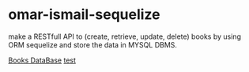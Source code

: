 # omar-ismail-sequelize
make a RESTfull API to (create, retrieve, update, delete) books by using ORM sequelize and store the data in MYSQL DBMS.

[Books DataBase](books.pdf)
[test](https://viewer.diagrams.net/?tags=%7B%7D&highlight=0000ff&edit=_blank&layers=1&nav=1&title=database_final_project.png#R7Z1bc5vIEoB%2Fjap2H%2BziIiT0aNneXdexNz5JThKfFxUWWGKDQOESW%2Fn1O8CMbjNIgMTFdOclBsEI0d3zTc909%2FTU68Xbn76xnD94puX0FMl866k3PUWRVUkl%2F8VnVvTMUBulZ2a%2BbdJzmxOf7F8WPSnRs5FtWsHOhaHnOaG93D059VzXmoY75wzf9153L3vxnN1vXRozizvxaWo4%2FNmvthnO07O6Jm3O%2F2XZszn7Zlminzwb0%2B8z34tc%2Bn09RX1J%2FqUfLwzWFr0%2BmBum97p1Sr3tqde%2B54XpX4u3a8uJXy57bel9f2R8un5u33LDXDcoi1HwJI8e%2FC%2By%2FvPuw%2F%2BV7x8uFKVPny5csTdimeQF0UPPD%2BfezHMN53Zzdpz8aituVyJHm2vuPW9JTsrk5D9WGK6otI0o9Mipebhw6Kfkkf3VN3p%2FcvAUH1xq7PDmbfvDmxU9Iu9wGbfo2O53cpg%2Bevy8me%2BEngq8yJ%2FSq4IP0Sh6Hd88jrTR6sufkuo8fb1gqmf4Mys88MIGw7XoiE1Y3sIiz0du9C3HCO2fuw9iUN2cra%2FbyIf8QUVUSFxa2vJPw4k23yU9CIV4bzwTa9158YZjz1zy95S8IMsnJ35afmgTa7iiHyxs00xlbAX2L%2BM5aS9%2B9UvPdsPk92jjnnZDzrx4bkglHL8SKo24QeutJzBd2tjGInbkdEA7%2BbdN25cu5b5GOyDa%2FzBB5pYHbfwx%2Fnmblvdu8F5eAqIW%2B%2BJbP9EpEh2iARYxQFlv2AJ1zgKJ9Q0c8szjZ39HkIMfUdy5J4ZyESSiuCIXKMryLXl37HPy1yz%2BXxZqQgesOENitP0LYsaqrlRhxqwZ2qo6qsCsD2nzlpIsfc%2BMpuTdr8cDGzEzq6IvdxwQK2BCUWOxkXcfGrYbyzpRgKnnOMYysFNZJGfmtmPeGysvCllD7Gj8Yr9Z5sd0pCQnvcfrPWksoDqRaAB9GKF2JUpEmgtCesWWKmYaPKdBmfKXB9Ku7Pt9euJ1MyBT2LBrvjUY67N3eYqZC%2BWncPI7LLSP8chuPPd8%2B1csKod1l1uCTI5f7YVjuGREaZh7p8aeyTrZF9txrj3Hi6Xteq7FCTy%2ByPS95WfWWfKmPSZv5jruz4mRK9fkWN4cJ3a%2FJNS49twg9A07EZ1F5PtqxTIehwlF4kYd64W179P3Hv%2F97IWht8hUgYMmcVwvmLXm1AK1KiVQOSV4%2FE%2BmGpDfH9qG8zHuIt2Zkwptu8fMkKzwXa%2Ff7%2F6L37dVj7zOFydxK%2Bakz7eI3Y5f53ZofVoaCW5fidt2zGIPWsBxcW3JRy0oHtrY5qUVbs1wSB%2FlGiGxHzIkCqroy%2FucGsSXX939%2FblhZWAddXrtOCAit93ZfXrnYE9btJZoy1umccvDs2pPruZqUB%2FeY0OUiFAiVYiSQdMoGeRXgnr6Dsu0WXvVckTLLauuc2TI6YBrLGKf8MvVx%2Bu%2Frj7%2B9r%2B%2F7%2F57%2B3vbodIGVQEHEX7SASFSN0RGTUNkBBYiem5ZdR0ibNlsSwkCYubhxLSCqW8vQ9tzN0iBy5L8GtNllgjnY1X0SIrCRDAdno8vmTCRlRppIlaDzvokR6R1wCg6zRPx7%2Ba9kl2SfL791vp5rlZoSpc5Iu7g%2BEUu5EjdTomsNe2VyAXWyt4XR45LK7%2B4OsQR8avgF8uWvj210BcppCZdhog4OITXG4RI7c6I3rQzovCLrB2BSJkhZmoUnYaI%2BHfzMxNT8oUzL2618xw5p6bA40iByXHkSEUcWSd1NDepxU%2BPQ%2BbICCZHVH5m4tk34kQdhEgBNQEHEbXAVAZCpCqI5I3%2Brg4iBXzS7kMkNQqAEOFd0iD0pt8nPyLDDe1w9T5igFuhK%2BBIohRYXEWSVEWSYdMkUfjVVcAkSY0CHkkEKaM%2B%2BUL0RgppCTiGqBj02zxDVKlphqgFZja7z5DUKOAxhDnF23FadjAl3xenuxOU3Nxe3z1c3SNKcigLOJQoErKkBSypM6M9Qw8QJrxZwKOJIkgjsRfGzJpEvoN%2BSTFl6TJNxL1cgWAdhEkBchSqjtJ4TrtcII%2FofbHkuLT6ucXVIZSIXwU%2F0z31LfKV5lUYp4%2FcPdx%2B%2Bnz18NhZlpxTWeChpMAEOaKkKpQ0ntkuF3BPu4aSYW5xdR4lvHMaLU1ESSll6TJKMnxacf3U2irpbornPrFOpOpKuuIKuel1xyvpSopYdWqqpCtwI%2BUzVdLtaj1s%2BbCxJ5V02VRv2dK5NdS8Zj5DQ5Yq9%2BqveX2SpWoZZdBPrI48ZD03K7yr6nvddvpk9LYqFIEf%2FhPTlbpaCFs%2BHNogXUoaixg6T%2F36vWra1Zs2H3gfBUQwB126PfftXRS8PjaBfFDOen%2FP7kQFr%2BWRYFi1jmg7P405wR0WGlQ%2F%2FLQ1hMIFr4VaUF2oCacE3Sl4XWrJRyyuDvnh4lgTTg3AFbw%2Bo7YccMQH53XE8zRXg%2Fpgebkzh5qUQIlgcbBelGBxuX2LgMcR3rl7sf0gnOyWvW47U9qgKeAYguGKzTNEsCpYL0MwVnHfIuAxRBCo6BjIkBKaAo4hWJ%2B0BRAR1bmulyLdrU9aSlrdjy0R%2F25%2BbtNaGLYDZ%2Fudc2oLOJYoGhZ0aAFMBMWu64WJomFFB94s4OFE0fgZiuWciG%2FiRovneBEZXZMi%2BgIPKLxfizypnSeCutc186SAjwoAJxJQmvAu6tIIglfPx5KlxTQFHEcwF7cFHBHVva55kquzubilpJURL911joDPxT2nssBDCebitgAleUPBq0NJZ3NxS0lrCBQl0HNxz6ks4FDS56c1iC9r%2BcFhoOzBo%2FuZQP39DLx%2B3hwQeT9V72z9f5%2BfjMBhwPlTgfotzwXqYzKQyC7gjQT6mA50Vn0BNxjQMA6vDr%2FyCFAazwjSCowruu9XakDj8DR%2BWEHsOowCXOgqpCfwKIILXS2gSOM5QRoudOUoDNR5ivALXaFHbHyy9O34JSNKCigLPJTgQlcLUNJ8ZpAghhcyS4CudGn8ShcGTZRVFnAsYY%2BBLGmUJY0nBg0wkJuzCngsGfBznBg1UVZZ4LGEnxtNoiYm5MUvDlOlBz5yQs67Yl5dDdUBTlHWETmRmkl7IycG%2FBQl7MiJAdBZygE%2FS4mREyfoC7gBgY6lVFsAlMYjJ3S%2BH%2FkDNFB0oAVVdX7hgjoIiJXyWgMPK1hdtQVYaTyUQucXPoBjBWiNVaZ12%2BUnfM%2BMpiGC5RS9AQeWUYGKzaDBctpi2BGwNB9YIUt8j9JwD9LkalhqFvC4Ikv8omhovGF4XiEtAUeRAYbntYEizYdUYHgeZxXwIDLgx5Q%2FIsMN7XD1PlyTVmgJOIiMsF53GyDSeIHVEdbr5qwCHkRG%2FFAiiJ4nSc4QuiOFVAUcSYY4qdUCkjRfYpWhDEmysQp4JNH5KS3MFiqrLOBYoivIkhawpPEaqzof6Q%2BYJalVAGQJny%2BA2UJllQUcS2SJh4lhmr4VBFhmdVcpdNbhs2Sh3Dkio6oIIEsFEAB6KHBiSWYpo79oS7aQLPEUgJ0uRE0D3nhAlvh8DwzAO0VjAA4KcN2rDVhpPGdIlviFL9jR3dQ0IGKFX%2F2KAswaOlFtALIFV8LawJbGE4dkthaHbNk1DYBskfn1MMwdOofmwMOLzM9nIl7Ovzh2DC8tSB%2BScXmMNwyIcBEV1JLoIsckXMUKgMF7RVQGIFWwhk4rqNJ4OpEs2B0bNFWAFtGRBftcv0SOM3GNxZontwiUfNoCEChYPacVQGk8tUgW7JENGihAy%2BesHebtObA5Ed%2FEjRbPcXwT%2BihF9AUeUopsaoZIqQwpzecYyYKNzSAjRYPqowi2KCOmY1nhhM5%2BIVSKaQxAqKCf0gqoNJ5sJAt2OAMNFah%2BimCvsnjvbQtZUkxRALJEQZa0gSXD5lmCS%2FO8YQBkicYvzU%2FTkmyIkgJ6Ag8lRTbKRJRUhhJVahwlgs0yIaNkkJHD3HmUCLa9XNruZOqZ6JkU1BV4OFEQJ63ASfN59ArihDcMgDhReJxghbbS6gKQKLiLcyuI0nwKvVIgLAMCUYBu4ywrfFAG1mkrrS7giLL%2Bzi3NsMyZxXJOSWc892aeazi3m7NjP34ei5Fic829lyhFLJx%2FrDBcUcIYUejtio6Ix199i%2B%2B%2FHGrs%2BIl1JPHBzdvOEUMQ01rHdr%2BvVSB%2B4GwFoL%2FPi%2FypdVAnaFhLyOCVeaVYd3zLMUL75%2B6TnL3jV1TelXjoKQMnNqtnf0eSgx%2BRF5%2BOk4gvgkQWV%2BQCRVm%2BJe%2BOfU7%2BmsX%2Fy0JVuDeeLWdXfFyNvNgI7anhXNEPFsSEU02Ji%2BdtdSS7g4Eb%2BnBUT%2BLXmm3Vu70SOSfltHaq45nWLl1KhOhpY2wxKz3KLVLa9mP86zatsBhsdof38hIQzarEjMWyq8%2BMlTabcfAhGkWv45vHkTZafflTUp2nr02bMe8JohkfMePDbuCFdCmvl4DPasf92ux4rb3bEwRkgJY5eoNZM7XPYg1YzVRZEkQfKJJgjLUOeavAJcOgxnzO%2BamD94x9xLKrpgo1oULfnI9pBF41VYEa1si%2Bc7s%2F9xbLiW3%2BRm5Urjf1iH7HgkTl9eiA3z48r9%2Bep7laFAtngtsAG8FEcM2wUfmJYOD17lSoc8EqPxeM9e7OoTkA8YKhK23Ai6Ccat144aeboeMFavCKYMoSS3WfrDbg2KIUSdMBzZYTg1iOsEVUS7VeuCiCRJ2GO5Emg1ioYcAjiyKoMfNeoNIODQEHEZkt4yBEmoWIoHRqzR5Kv4Cr2n2IUMOABxG5z3uqPyLDDdPMX0RJTj0BiBLclq4VKBEUTa0bJXz0DWiUQN2Urs9H8mCaVml1AUgU3IyuDUQR1UytmSjMPUKibBkGQKJovJOKaVql1QUcUdZR8o3ld5yS3mG92eE31iT5%2B2nTIjnatBEfsCbSn3uelBCdLjO0PLNLUC7kgRx2NZ1DOTwBEadzKGwHz9XOd5ZN52Ats0LmNeRz6Dz%2Ffeunbb0eHg%2F2wGd0DPPvJFzZ4E3HIKhagqD0jJ4gO6Gj5mILOj%2B1DDyhQ4caBKXzwSvvZam62finLI0BV3JhPRxFrDSKleZr%2BOiYuiE0DYhYEZTxwdjaU9UGIFsKrGAiWypjS37ntTK28EuY0NmSsVjUfbbwq5GYFngOzYGHF9aHIV6qXdg%2BghdR6kbNfBlh1C1vGADhMuKnRn0jJL03AcvN3fXdw9V92%2BHSDk0BCBOMkmoFTAQpHPXCZB2ThTDZMgx4MFnHOmzpgWkFU99ehrbn4oY7xdQFHFEUiR%2BMIFEaIIogk6NuouBWoLxhQCQKv9aK%2B7eV0xWAOCmwxwripDKciNI46sZJgRRRCDjRoOKEX161F8bMmkS%2BgzwppizgeCKPsPBVK3jSb5on8ggLX%2FGGAY8n8ogfYWKieWl1AUgULF3SCqIIdp%2BpmyhYuoQ3DIhE4eP%2BMNG8tLqAI4oi6DZqSDQvuR8gL7ATU4N15hqsd3DU4g1Kd1pJ883pjRsJcG1pg922LhRtT55pPjrX0pXvG6utyygwMx96yD304OCD7V%2B%2Fri6Q%2FUvkgzeQP9JnPrMq8u6yfKYtEh%2BESt6BnPrDc%2FcX0qUkDUc7wqT2XtZwatjblG1x3eDepmpvq%2FqFTF6i3jtcASM5erR8m%2Fz6JGNfKt%2FL5ShxMaCmcrTCxSBjIFtXiQs%2B5It8l9RZczw8rCDWuK5auu5aTzNHZuh7d5SxTnLoe3GvubmcDLnmD54ZS%2BX2Xw%3D%3D)
